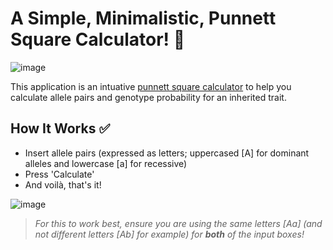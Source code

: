 # A Simple, Minimalistic, Punnett Square Calculator! 🧪
![image](https://user-images.githubusercontent.com/78314850/174681086-a01cf1f1-04b8-40e3-8c37-5eca216f7448.png)

This application is an intuative [punnett square calculator](https://giorgiotoffoli.github.io/punnett-square-calculator/) to help you calculate allele pairs and genotype probability for an inherited trait.

## How It Works ✅
- Insert allele pairs (expressed as letters; uppercased [A] for dominant alleles and lowercase [a] for recessive)
- Press 'Calculate'
- And voilà, that's it!

![image](https://user-images.githubusercontent.com/78314850/174681808-a8901344-40f5-4bc4-93e2-fcb3ad25383f.png)
> *For this to work best, ensure you are using the same letters [Aa] (and not different letters [Ab] for example) for **both** of the input boxes!*
